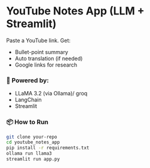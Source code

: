 # YouTube Notes App (LLM + Streamlit)

Paste a YouTube link. Get:
- Bullet-point summary
- Auto translation (if needed)
- Google links for research

### 🧠 Powered by:
- LLaMA 3.2 (via Ollama)/ groq
- LangChain
- Streamlit

### 📦 How to Run
```bash
git clone your-repo
cd youtube_notes_app
pip install -r requirements.txt
ollama run llama3
streamlit run app.py